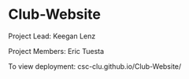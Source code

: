 # Club-Website

Project Lead:
Keegan Lenz

Project Members:
Eric Tuesta

To view deployment: csc-clu.github.io/Club-Website/

